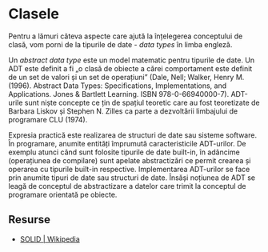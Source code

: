 # Clasele

Pentru a lămuri câteva aspecte care ajută la înțelegerea conceptului de clasă, vom porni de la tipurile de date - *data types* în limba engleză.

Un *abstract data type* este un model matematic pentru tipurile de date. Un ADT este definit a fi „o clasă de obiecte a cărei comportament este definit de un set de valori și un set de operațiuni” (Dale, Nell; Walker, Henry M. (1996). Abstract Data Types: Specifications, Implementations, and Applications. Jones & Bartlett Learning. ISBN 978-0-66940000-7). ADT-urile sunt niște concepte ce țin de spațiul teoretic care au fost teoretizate de Barbara Liskov și Stephen N. Zilles ca parte a dezvoltării limbajului de programare CLU (1974).

Expresia practică este realizarea de structuri de date sau sisteme software. În programare, anumite entități împrumută caracteristicile ADT-urilor. De exemplu atunci când sunt folosite tipurile de date built-in, în adâncime (operațiunea de compilare) sunt apelate abstractizări ce permit crearea și operarea cu tipurile built-in respective. Implementarea ADT-urilor se face prin anumite tipuri de date sau structuri de date. Însăși noțiunea de ADT se leagă de conceptul de abstractizare a datelor care trimit la conceptul de programare orientată pe obiecte.

## Resurse

- [SOLID | Wikipedia](https://en.wikipedia.org/wiki/SOLID)
